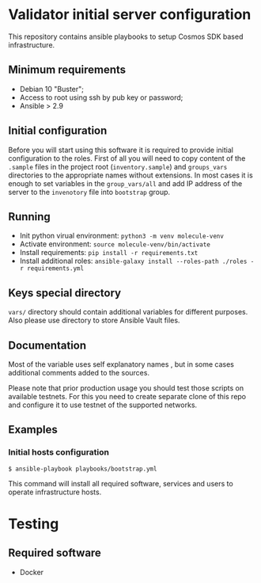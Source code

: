 # Validator initial server configuration

This repository contains ansible playbooks to setup Cosmos SDK based infrastructure.

## Minimum requirements

* Debian 10 "Buster";
* Access to root using ssh by pub key or password;
* Ansible > 2.9

## Initial configuration

Before you will start using this software it is required to provide initial configuration to the roles.
First of all you will need to copy content of the `.sample` files in the project root (`inventory.sample`) and `groups_vars` directories to the appropriate names without extensions. In most cases it is enough to set variables in the `group_vars/all` and add IP address of the server to the `invenotory` file into `bootstrap` group.

## Running

- Init python virual environment: `python3 -m venv molecule-venv`
- Activate environment: `source molecule-venv/bin/activate`
- Install requirements: `pip install -r requirements.txt`
- Install additional roles: `ansible-galaxy install --roles-path ./roles -r requirements.yml`

## Keys special directory

`vars/` directory should contain additional variables for different purposes. Also please use directory to store Ansible Vault files.

## Documentation

Most of the variable uses self explanatory names , but in some cases additional comments added to the sources.

Please note that prior production usage you should test those scripts on available testnets. For this you need to create separate clone of this repo and configure it to use testnet of the supported networks.

## Examples

### Initial hosts configuration

```
$ ansible-playbook playbooks/bootstrap.yml
```

This command will install all required software, services and users to operate infrastructure hosts.

# Testing

## Required software

- Docker

